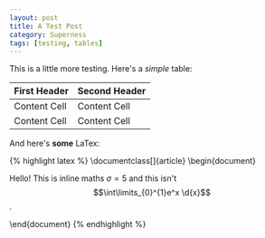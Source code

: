 ```yaml
---
layout: post
title: A Test Post
category: Superness
tags: [testing, tables]
---
```

This is a little more testing. Here's a *simple* table:

First Header  | Second Header
------------- | -------------
Content Cell  | Content Cell
Content Cell  | Content Cell

And here's **some** LaTex:

{% highlight latex %}
\documentclass[]{article}
\begin{document}

Hello! This is inline maths $\sigma = 5$ and
this isn't $$\int\limits_{0}^{1}e^x \d{x}$$.

\end{document}
{% endhighlight %}
